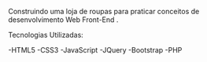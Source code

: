 





Construindo uma loja de roupas para praticar conceitos de desenvolvimento Web Front-End . 

Tecnologias Utilizadas: 

-HTML5
-CSS3
-JavaScript
-JQuery
-Bootstrap
-PHP